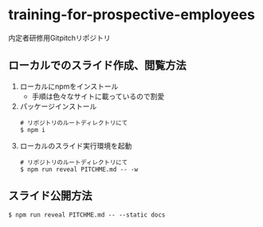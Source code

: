 # training-for-prospective-employees

内定者研修用Gitpitchリポジトリ

## ローカルでのスライド作成、閲覧方法

1. ローカルにnpmをインストール
    - 手順は色々なサイトに載っているので割愛
2. パッケージインストール
    ```
    # リポジトリのルートディレクトリにて
    $ npm i
    ```
3. ローカルのスライド実行環境を起動
    ```
    # リポジトリのルートディレクトリにて
    $ npm run reveal PITCHME.md -- -w
    ```

## スライド公開方法

```
$ npm run reveal PITCHME.md -- --static docs
```